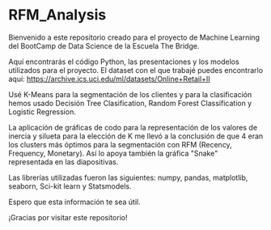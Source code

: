 # RFM_Analysis

Bienvenido a este repositorio creado para el proyecto de Machine Learning del BootCamp de Data Science de la Escuela The Bridge.

Aquí encontrarás el código Python, las presentaciones y los modelos utilizados para el proyecto. El dataset con el que trabajé puedes encontrarlo aquí: https://archive.ics.uci.edu/ml/datasets/Online+Retail+II

Usé K-Means para la segmentación de los clientes y para la clasificación hemos usado Decisión Tree Clasification, Random Forest Classification y Logistic Regression.

La aplicación de gráficas de codo para la representación de los valores de inercia y silueta para la elección de K me llevó a la conclusión de que 4 eran los clusters más óptimos para la segmentación con RFM (Recency, Frequency, Monetary). Así lo apoya también la gráfica "Snake" representada en las diapositivas.

Las librerías utilizadas fueron las siguientes: numpy, pandas, matplotlib, seaborn, Sci-kit learn y Statsmodels.

Espero que esta información te sea útil.

¡Gracias por visitar este repositorio!
